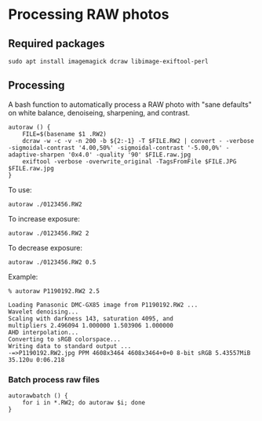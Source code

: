 # Processing RAW photos

## Required packages

    sudo apt install imagemagick dcraw libimage-exiftool-perl

## Processing

A bash function to automatically process a RAW photo with "sane defaults" on white balance, denoiseing, sharpening, and contrast. 

```
autoraw () {
    FILE=$(basename $1 .RW2)
    dcraw -w -c -v -n 200 -b ${2:-1} -T $FILE.RW2 | convert - -verbose -sigmoidal-contrast '4.00,50%' -sigmoidal-contrast '-5.00,0%' -adaptive-sharpen '0x4.0' -quality '90' $FILE.raw.jpg
    exiftool -verbose -overwrite_original -TagsFromFile $FILE.JPG $FILE.raw.jpg
}
```

To use: 

    autoraw ./0123456.RW2

To increase exposure:

    autoraw ./0123456.RW2 2

To decrease exposure: 

    autoraw ./0123456.RW2 0.5

Example: 

```
% autoraw P1190192.RW2 2.5

Loading Panasonic DMC-GX85 image from P1190192.RW2 ...
Wavelet denoising...
Scaling with darkness 143, saturation 4095, and
multipliers 2.496094 1.000000 1.503906 1.000000
AHD interpolation...
Converting to sRGB colorspace...
Writing data to standard output ...
-=>P1190192.RW2.jpg PPM 4608x3464 4608x3464+0+0 8-bit sRGB 5.43557MiB 35.120u 0:06.218
```

### Batch process raw files

```
autorawbatch () {
    for i in *.RW2; do autoraw $i; done
}
```

